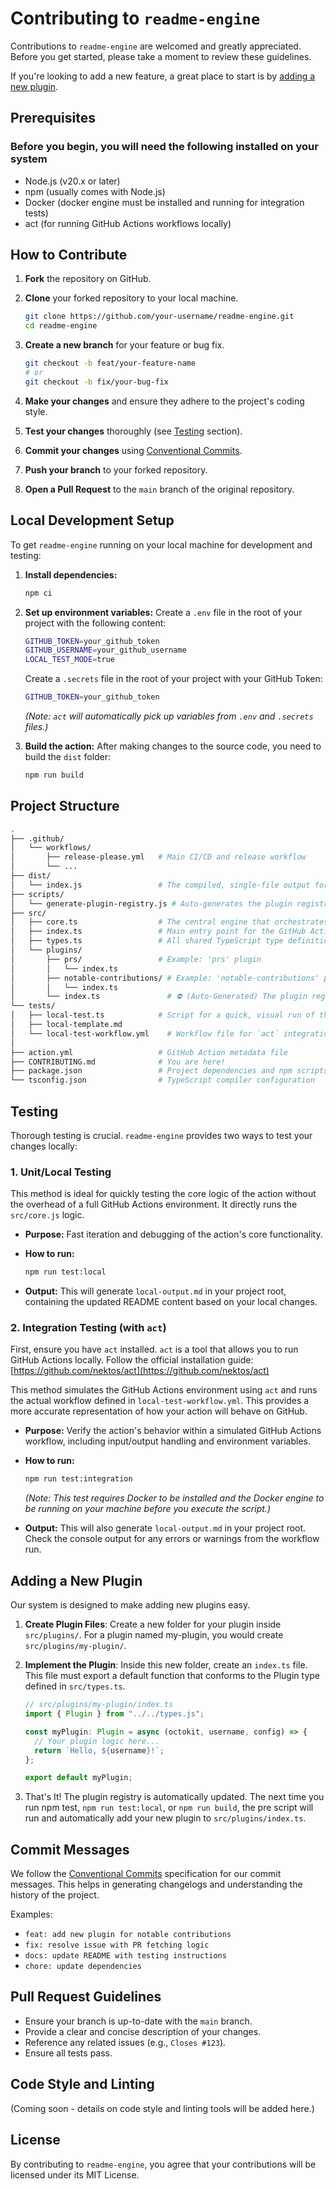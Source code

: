# Contributing to `readme-engine`

Contributions to `readme-engine` are welcomed and greatly appreciated. Before you get started, please take a moment to review these guidelines.

If you're looking to add a new feature, a great place to start is by [adding a new plugin](#adding-a-new-plugin).

## Prerequisites

### Before you begin, you will need the following installed on your system

- Node.js (v20.x or later)
- npm (usually comes with Node.js)
- Docker (docker engine must be installed and running for integration tests)
- act (for running GitHub Actions workflows locally)

## How to Contribute

1. **Fork** the repository on GitHub.
2. **Clone** your forked repository to your local machine.

   ```bash
   git clone https://github.com/your-username/readme-engine.git
   cd readme-engine
   ```

3. **Create a new branch** for your feature or bug fix.

   ```bash
   git checkout -b feat/your-feature-name
   # or
   git checkout -b fix/your-bug-fix
   ```

4. **Make your changes** and ensure they adhere to the project's coding style.
5. **Test your changes** thoroughly (see [Testing](#testing) section).
6. **Commit your changes** using [Conventional Commits](#commit-messages).
7. **Push your branch** to your forked repository.
8. **Open a Pull Request** to the `main` branch of the original repository.

## Local Development Setup

To get `readme-engine` running on your local machine for development and testing:

1. **Install dependencies:**

   ```bash
   npm ci
   ```

2. **Set up environment variables:**
   Create a `.env` file in the root of your project with the following content:

   ```bash
   GITHUB_TOKEN=your_github_token
   GITHUB_USERNAME=your_github_username
   LOCAL_TEST_MODE=true
   ```

   Create a `.secrets` file in the root of your project with your GitHub Token:

   ```bash
   GITHUB_TOKEN=your_github_token
   ```

   _(Note: `act` will automatically pick up variables from `.env` and `.secrets` files.)_

3. **Build the action:**
   After making changes to the source code, you need to build the `dist` folder:

   ```bash
   npm run build
   ```

## Project Structure

```bash
.
├── .github/
│   └── workflows/
│       ├── release-please.yml   # Main CI/CD and release workflow
│       └── ...
├── dist/
│   └── index.js                 # The compiled, single-file output for the Action
├── scripts/
│   └── generate-plugin-registry.js # Auto-generates the plugin registry
├── src/
│   ├── core.ts                  # The central engine that orchestrates plugins
│   ├── index.ts                 # Main entry point for the GitHub Action
│   ├── types.ts                 # All shared TypeScript type definitions
│   └── plugins/
│       ├── prs/                 # Example: 'prs' plugin
│       │   └── index.ts
│       ├── notable-contributions/ # Example: 'notable-contributions' plugin
│       │   └── index.ts
│       └── index.ts               # ⛔ (Auto-Generated) The plugin registry. DO NOT EDIT.
└── tests/
│   ├── local-test.ts            # Script for a quick, visual run of the action
│   ├── local-template.md
│   └── local-test-workflow.yml    # Workflow file for `act` integration tests
│
├── action.yml                   # GitHub Action metadata file
├── CONTRIBUTING.md              # You are here!
├── package.json                 # Project dependencies and npm scripts
└── tsconfig.json                # TypeScript compiler configuration
```

## Testing

Thorough testing is crucial. `readme-engine` provides two ways to test your changes locally:

### 1. Unit/Local Testing

This method is ideal for quickly testing the core logic of the action without the overhead of a full GitHub Actions environment. It directly runs the `src/core.js` logic.

- **Purpose:** Fast iteration and debugging of the action's core functionality.
- **How to run:**

  ```bash
  npm run test:local
  ```

- **Output:** This will generate `local-output.md` in your project root, containing the updated README content based on your local changes.

### 2. Integration Testing (with `act`)

First, ensure you have `act` installed. `act` is a tool that allows you to run GitHub Actions locally. Follow the official installation guide: [https://github.com/nektos/act](https://github.com/nektos/act)

This method simulates the GitHub Actions environment using `act` and runs the actual workflow defined in `local-test-workflow.yml`. This provides a more accurate representation of how your action will behave on GitHub.

- **Purpose:** Verify the action's behavior within a simulated GitHub Actions workflow, including input/output handling and environment variables.
- **How to run:**

  ```bash
  npm run test:integration
  ```

  _(Note: This test requires Docker to be installed and the Docker engine to be running on your machine before you execute the script.)_

- **Output:** This will also generate `local-output.md` in your project root. Check the console output for any errors or warnings from the workflow run.

## Adding a New Plugin

Our system is designed to make adding new plugins easy.

1. **Create Plugin Files**: Create a new folder for your plugin inside `src/plugins/`. For a plugin named my-plugin, you would create `src/plugins/my-plugin/`.

2. **Implement the Plugin**: Inside this new folder, create an `index.ts` file. This file must export a default function that conforms to the Plugin type defined in `src/types.ts`.

   ```ts
   // src/plugins/my-plugin/index.ts
   import { Plugin } from "../../types.js";

   const myPlugin: Plugin = async (octokit, username, config) => {
     // Your plugin logic here...
     return `Hello, ${username}!`;
   };

   export default myPlugin;
   ```

3. That's It! The plugin registry is automatically updated. The next time you run npm test, `npm run test:local`, or `npm run build`, the pre script will run and automatically add your new plugin to `src/plugins/index.ts`.

## Commit Messages

We follow the [Conventional Commits](https://www.conventionalcommits.org/en/v1.0.0/) specification for our commit messages. This helps in generating changelogs and understanding the history of the project.

Examples:

- `feat: add new plugin for notable contributions`
- `fix: resolve issue with PR fetching logic`
- `docs: update README with testing instructions`
- `chore: update dependencies`

## Pull Request Guidelines

- Ensure your branch is up-to-date with the `main` branch.
- Provide a clear and concise description of your changes.
- Reference any related issues (e.g., `Closes #123`).
- Ensure all tests pass.

## Code Style and Linting

(Coming soon - details on code style and linting tools will be added here.)

## License

By contributing to `readme-engine`, you agree that your contributions will be licensed under its MIT License.
